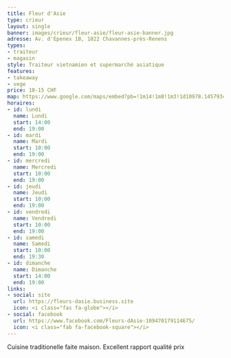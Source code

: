 ```yaml
---
title: Fleur d'Asie
type: crieur
layout: single
banner: images/crieur/fleur-asie/fleur-asie-banner.jpg
adresse: Av. d'Epenex 1B, 1022 Chavannes-près-Renens
types:
- traiteur
- magasin
style: Traiteur vietnamien et supermarché asiatique
features:
- takeaway
- vege
price: 10-15 CHF
map: https://www.google.com/maps/embed?pb=!1m14!1m8!1m3!1d10978.14579340678!2d6.577738!3d46.537074!3m2!1i1024!2i768!4f13.1!3m3!1m2!1s0x0%3A0x4e991f26a9391736!2sFleurs%20d%27Asie!5e0!3m2!1sfr!2sch!4v1669246056116!5m2!1sfr!2sch
horaires:
- id: lundi
  name: Lundi
  start: 14:00
  end: 19:00
- id: mardi
  name: Mardi
  start: 10:00
  end: 19:00
- id: mercredi
  name: Mercredi
  start: 10:00
  end: 19:00
- id: jeudi
  name: Jeudi
  start: 10:00
  end: 19:00
- id: vendredi
  name: Vendredi
  start: 10:00
  end: 19:00
- id: samedi
  name: Samedi
  start: 10:00
  end: 19:30
- id: dimanche
  name: Dimanche
  start: 14:00
  end: 19:00
links:
- social: site
  url: https://fleurs-dasie.business.site
  icon: <i class="fas fa-globe"></i>
- social: facebook
  url: https://www.facebook.com/Fleurs-dAsie-109470179114675/
  icon: <i class="fab fa-facebook-square"></i>
---
```


Cuisine traditionelle faite maison. Excellent rapport qualité prix
